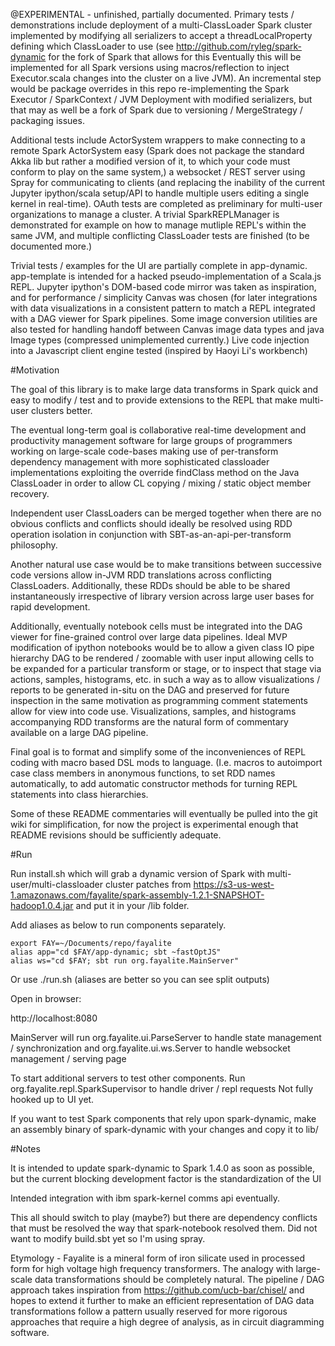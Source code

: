 @EXPERIMENTAL - unfinished, partially documented. Primary tests /
demonstrations include deployment of a multi-ClassLoader Spark cluster
implemented by modifying all serializers to accept a threadLocalProperty
defining which ClassLoader to use (see http://github.com/ryleg/spark-dynamic 
for the fork of Spark that allows for this
Eventually this will be implemented for all Spark versions using 
macros/reflection to inject Executor.scala changes into the 
cluster on a live JVM). An incremental step would be package overrides in this
repo re-implementing the Spark Executor / SparkContext / JVM Deployment 
with modified serializers, but that may as well be a fork of Spark due to 
versioning / MergeStrategy / packaging issues.

Additional tests include ActorSystem wrappers to make connecting to a remote
Spark ActorSystem easy (Spark does not package the standard Akka
lib but rather a modified version of it, to which your code must conform
to play on the same system,) a websocket / REST server using Spray for
communicating to clients (and replacing the inability of the current Jupyter
ipython/scala setup/API to handle multiple users editing a single kernel in 
real-time). OAuth tests are completed as preliminary for multi-user organizations to 
manage a cluster. A trivial SparkREPLManager is demonstrated for example
on how to manage mutliple REPL's within the same JVM, and multiple conflicting
ClassLoader tests are finished (to be documented more.)

Trivial tests / examples for the UI are partially complete in app-dynamic. 
app-template is intended for a hacked pseudo-implementation of a Scala.js REPL.
Jupyter ipython's DOM-based code mirror was taken as inspiration, and for
performance / simplicity Canvas was chosen (for later integrations with
data visualizations in a consistent pattern to match a REPL integrated with
a DAG viewer for Spark pipelines. Some image conversion utilities are also
tested for handling handoff between Canvas image data types and java Image types
(compressed unimplemented currently.) Live code injection into a Javascript
client engine tested (inspired by Haoyi Li's workbench)


#Motivation

The goal of this library is to make large data transforms in Spark quick 
and easy to modify / test and to provide extensions to the REPL that 
make multi-user clusters better. 

The eventual long-term goal is collaborative real-time
development and productivity management software for large groups
of programmers working on large-scale code-bases making use of 
per-transform dependency management with more sophisticated classloader
implementations exploiting the override findClass method on the Java
ClassLoader in order to allow CL copying / mixing / static object member
recovery.

Independent user ClassLoaders can be merged together when there are 
no obvious conflicts and conflicts should ideally be resolved using RDD
operation isolation in conjunction with SBT-as-an-api-per-transform philosophy.

Another natural use case would be to make transitions between successive
code versions allow in-JVM RDD translations across conflicting ClassLoaders.
Additionally, these RDDs should be able to be shared instantaneously 
irrespective of library version across large user bases for rapid development. 

Additionally, eventually notebook cells must be integrated into the DAG 
viewer for fine-grained control over large data pipelines. Ideal MVP
modification of ipython notebooks would be to allow a given class
IO pipe hierarchy DAG to be rendered / zoomable with user input allowing
cells to be expanded for a particular transform or stage, or to inspect
that stage via actions, samples, histograms, etc. in such a way as to allow
visualizations / reports to be generated in-situ on the DAG and preserved 
for future inspection in the same motivation as programming comment 
statements allow for view into code use. Visualizations, samples, and histograms
accompanying RDD transforms are the natural form of commentary
available on a large DAG pipeline.

Final goal is to format and simplify some of the inconveniences of 
REPL coding with macro based DSL mods to language. 
(I.e. macros to autoimport case class members in anonymous 
functions, to set RDD names automatically, to add automatic constructor
methods for turning REPL statements into class hierarchies. 

Some of these README commentaries will eventually be pulled into
the git wiki for simplification, for now the project is experimental enough
that README revisions should be sufficiently adequate.

#Run

Run install.sh which will grab a dynamic version of Spark
with multi-user/multi-classloader cluster patches from 
https://s3-us-west-1.amazonaws.com/fayalite/spark-assembly-1.2.1-SNAPSHOT-hadoop1.0.4.jar
and put it in your /lib folder.

Add aliases as below to run components separately.

```
export FAY=~/Documents/repo/fayalite
alias app="cd $FAY/app-dynamic; sbt ~fastOptJS"
alias ws="cd $FAY; sbt run org.fayalite.MainServer"
```

Or use ./run.sh (aliases are better so you can see split outputs)

Open in browser:

http://localhost:8080

MainServer will run org.fayalite.ui.ParseServer to handle state 
management / synchronization and org.fayalite.ui.ws.Server 
to handle websocket management / serving page
 
To start additional servers to test other components.
Run org.fayalite.repl.SparkSupervisor to handle driver / repl requests
Not fully hooked up to UI yet.

If you want to test Spark components that rely upon spark-dynamic, make an
assembly binary of spark-dynamic with your changes and copy it to lib/

#Notes

It is intended to update spark-dynamic to Spark 1.4.0 as soon as possible, 
but the current blocking development factor is the standardization of the UI

Intended integration with ibm spark-kernel comms api eventually.

This all should switch to play (maybe?) but there are dependency conflicts that must be
resolved the way that spark-notebook resolved them. Did not want to modify
build.sbt yet so I'm using spray.

Etymology - Fayalite is a mineral form of iron silicate used in processed form for
high voltage high frequency transformers. The analogy with large-scale data
transformations should be completely natural. The pipeline / DAG approach
takes inspiration from https://github.com/ucb-bar/chisel/ and hopes to extend
it further to make an efficient representation of DAG data transformations
follow a pattern usually reserved for more rigorous approaches that 
require a high degree of analysis, as in circuit diagramming software.